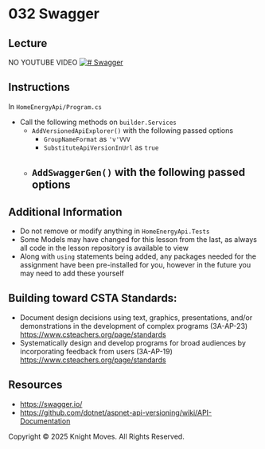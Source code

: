 # 032 Swagger

## Lecture

NO YOUTUBE VIDEO
[![# Swagger](https://img.youtube.com/vi/wYPpizfjVX8/0.jpg)](https://www.youtube.com/watch?v=wYPpizfjVX8)

## Instructions

In `HomeEnergyApi/Program.cs`
- Call the following methods on `builder.Services`
    - `AddVersionedApiExplorer()` with the following passed options
        - `GroupNameFormat` as `'v'VVV`
        - `SubstituteApiVersionInUrl` as `true`
    - `AddSwaggerGen()` with the following passed options
        -

## Additional Information
- Do not remove or modify anything in `HomeEnergyApi.Tests`
- Some Models may have changed for this lesson from the last, as always all code in the lesson repository is available to view
- Along with `using` statements being added, any packages needed for the assignment have been pre-installed for you, however in the future you may need to add these yourself

## Building toward CSTA Standards:
- Document design decisions using text, graphics, presentations, and/or demonstrations in the development of complex programs (3A-AP-23) https://www.csteachers.org/page/standards
- Systematically design and develop programs for broad audiences by incorporating feedback from users (3A-AP-19) https://www.csteachers.org/page/standards

## Resources
- https://swagger.io/
- https://github.com/dotnet/aspnet-api-versioning/wiki/API-Documentation

Copyright &copy; 2025 Knight Moves. All Rights Reserved.
